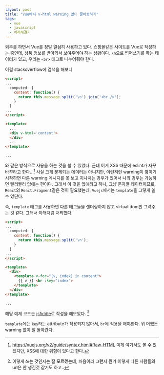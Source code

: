 ```yaml
---
layout: post
title: "Vue에서 v-html warning 없이 줄바꿈하기"
tags:
  - vue
  - javascript
  - 에러해결기
---
```


외주를 하면서 Vue를 정말 열심히 사용하고 있다. 쇼핑몰같은 사이트를 Vue로 작성하는 중인데, 상품 정보를 받아와서 보여주어야 하는 상황이다. `\n`으로 띄어쓰기를 하는 데이터가 있고, 우리는 `<br>` 태그로 나누어줘야 한다.

이걸 stackoverflow에 검색을 해보니 

```html
<script>
...
  computed: {
    content: function() {
      return this.message.split('\n').join('<br />');
    }
  }
...
</script>

<template>
  ...
  <div v-html='content'>
  </div>
  ...
</template>

...
```

와 같은 방식으로 사용을 하는 것을 볼 수 있었다. 근데 이게 XSS 때문에 eslint가 자꾸 바꾸라고 한다.. [^vuejs-documentation]
사실 크게 문제되는 데이터는 아니지만, 이런저런 warning이 쌓이기 시작하면 다른 warning 메시지를 못 보고 지나치는 경우가 있어서 나의 경우는 가능하면 빨리빨리 없애는 편이다.
그래서 이 것을 없애려고 하니, 그냥 문자열 데이터이므로, `React`의 `React.Fragment`같은 것이 필요했는데,  `Vuejs`에서는 `template`을 그렇게 쓸 수 있단다.

즉, `template` 태그를 사용하면 다른 태그들을 렌더링하지 않고 virtual dom만 그려주는 것 같다. 그래서 아래처럼 처리했다.

```html
<script>
...
  computed: {
    content: function() {
      return this.message.split('\n');
    }
  }
...
</script>

<template>
  <div>
    <template v-for="(v, index) in content">
      {{ v }} <br :key="index">
    </template>
  </div>
</template>

...
```

해당 예제 코드는 [jsfiddle](https://jsfiddle.net/jeongukjae/mown9gjb/7/)로 작성을 해보았다. [^jsfiddle]

`template`에는 `key`라는 attribute가 적용되지 않아서, `br`에 적용을 해야한다. 뭐 어쨌든 warning 없이 잘 돌아간다.

[^vuejs-documentation]: https://vuejs.org/v2/guide/syntax.html#Raw-HTML 이게 여기서도 볼 수 있겠지만, XSS에 대한 위험이 있다고 한다.
[^jsfiddle]: 이렇게 쓰는 것인지는 잘 모르겠는데, 처음이라 그런지 뭔가 이렇게 다른 사람들의 url은 안 생긴것 같기도 하고..